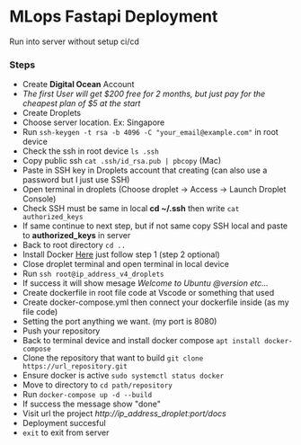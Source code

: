 # MLops Fastapi Deployment

Run into server without setup ci/cd

### Steps
<ul>
    <li>Create <strong>Digital Ocean</strong> Account</li>
    <li><i>The first User will get $200 free for 2 months, but just pay for the cheapest plan of $5 at the start</i></li>
    <li>Create Droplets</li>
    <li>Choose server location. Ex: Singapore</li>
    <li>Run <code>ssh-keygen -t rsa -b 4096 -C "your_email@example.com"</code> in root device</li>
    <li>Check the ssh in root device <code>ls .ssh</code></li>
    <li>Copy public ssh <code>cat .ssh/id_rsa.pub | pbcopy</code> (Mac)</li>
    <li>Paste in SSH key in Droplets account that creating (can also use a password but I just use SSH)</li>
    <li>Open terminal in droplets (Choose droplet -> Access -> Launch Droplet Console)</li>
    <li>Check SSH must be same in local <strong>cd ~/.ssh</strong> then write <code>cat authorized_keys</code></li>
    <li>If same continue to next step, but if not same copy SSH local and paste to <strong>authorized_keys</strong> in server</li>
    <li>Back to root directory <code>cd ..</code></li>
    <li>Install Docker <a href="https://www.digitalocean.com/community/tutorials/how-to-install-and-use-docker-on-ubuntu-20-04">Here</a> just follow step 1 (step 2 optional)</li>
    <li>Close droplet terminal and open terminal in local device</li>
    <li>Run <code>ssh root@ip_address_v4_droplets</code></li>
    <li>If success it will show mesage <i>Welcome to Ubuntu @version etc...</i></li>
    <li>Create dockerfile in root file code at Vscode or something that used</li>
    <li>Create docker-compose.yml then connect your dockerfile inside (as my file code)</li>
    <li>Setting the port anything we want. (my port is 8080)</li>
    <li>Push your repository</li>
    <li>Back to terminal device and install docker compose <code>apt install docker-compose</code></li>
    <li>Clone the repository that want to build <code>git clone https://url_repository.git</code></li>
    <li>Ensure docker is active <code>sudo systemctl status docker</code></li>
    <li>Move to directory to <code>cd path/repository</code></li>
    <li>Run <code>docker-compose up -d --build</code></li>
    <li>If success the message show "done"</li>
    <li>Visit url the project <i>http://ip_address_droplet:port/docs</i></li>
    <li>Deployment succesful</li>
    <li><code>exit</code> to exit from server</li>
</ul>
